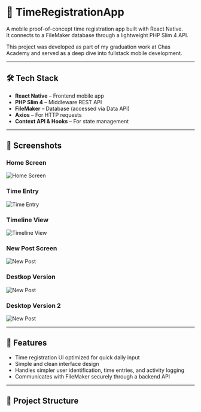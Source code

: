 # 📱 TimeRegistrationApp

A mobile proof-of-concept time registration app built with React Native.  
It connects to a FileMaker database through a lightweight PHP Slim 4 API.

This project was developed as part of my graduation work at Chas Academy and served as a deep dive into fullstack mobile development.

---

## 🛠️ Tech Stack

- **React Native** – Frontend mobile app
- **PHP Slim 4** – Middleware REST API
- **FileMaker** – Database (accessed via Data API)
- **Axios** – For HTTP requests
- **Context API & Hooks** – For state management

---

## 📸 Screenshots

### Home Screen
![Home Screen](screenshots/Menu.png)

### Time Entry
![Time Entry](screenshots/Form.png)

### Timeline View
![Timeline View](screenshots/Calendar.png)

### New Post Screen
![New Post](screenshots/CalendarChange.png)

### Destkop Version
![New Post](screenshots/Desktop.png)

### Desktop Version 2
![New Post](screenshots/Desktop2.png)


---

## 🚀 Features

- Time registration UI optimized for quick daily input
- Simple and clean interface design
- Handles simpler user identification, time entries, and activity logging
- Communicates with FileMaker securely through a backend API

---

## 📁 Project Structure

